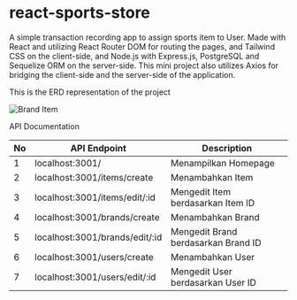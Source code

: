 # react-sports-store
A simple transaction recording app to assign sports item to User. Made with React and utilizing React Router DOM for routing the pages, and Tailwind CSS on the client-side, and Node.js with Express.js, PostgreSQL and Sequelize ORM on the server-side. This mini project also utilizes Axios for bridging the client-side and the server-side of the application.

This is the ERD representation of the project

![Brand Item](https://user-images.githubusercontent.com/61466456/166882171-f9117540-0d74-40f4-b690-4a994ce1aa7d.png)

API Documentation

| No | API Endpoint                   | Description                         |
|----|--------------------------------|-------------------------------------|
| 1  | localhost:3001/                | Menampilkan Homepage                |
| 2  | localhost:3001/items/create    | Menambahkan Item                    |
| 3  | localhost:3001/items/edit/:id  | Mengedit Item berdasarkan Item ID   |
| 4  | localhost:3001/brands/create   | Menambahkan Brand                   |
| 5  | localhost:3001/brands/edit/:id | Mengedit Brand berdasarkan Brand ID |
| 6  | localhost:3001/users/create    | Menambahkan User                    |
| 7  | localhost:3001/users/edit/:id  | Mengedit User berdasarkan User ID   |
